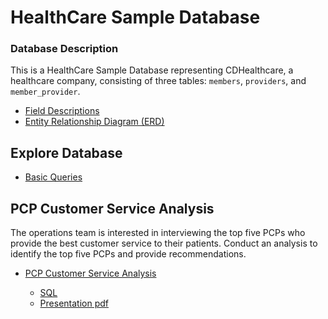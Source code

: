 # HealthCare Sample Database

### Database Description
This is a HealthCare Sample Database representing CDHealthcare, a healthcare company, consisting of three tables: `members`, `providers`, and `member_provider`.

- [Field Descriptions](https://github.com/ChristineCYin/HealthCare_Sample_Database/blob/main/field_descriptions.md)
- [Entity Relationship Diagram (ERD)](https://github.com/ChristineCYin/HealthCare_Sample_Database/blob/main/healthcare_sample_database_ER.jpeg) 

## Explore Database
- [Basic Queries](https://github.com/ChristineCYin/HealthCare_Sample_Database/blob/main/basic_queries.md)

## PCP Customer Service Analysis
The operations team is interested in interviewing the top five PCPs who provide the best customer service to their patients.
Conduct an analysis to identify the top five PCPs and provide recommendations.

- [PCP Customer Service Analysis](https://github.com/ChristineCYin/HealthCare_Sample_Database/blob/main/pcp_customer_service_analysis.md)

  - [SQL](https://github.com/ChristineCYin/HealthCare_Sample_Database/blob/main/pcp_customer_service_analysis.sql)
  - [Presentation pdf](https://github.com/ChristineCYin/HealthCare_Sample_Database/blob/main/pcp_customer_service_analysis.pdf)
